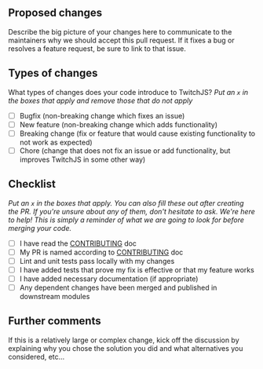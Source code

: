 ## Proposed changes

Describe the big picture of your changes here to communicate to the maintainers why we should accept this pull request. If it fixes a bug or resolves a feature request, be sure to link to that issue.

## Types of changes

What types of changes does your code introduce to TwitchJS?
_Put an `x` in the boxes that apply and remove those that do not apply_

* [ ] Bugfix (non-breaking change which fixes an issue)
* [ ] New feature (non-breaking change which adds functionality)
* [ ] Breaking change (fix or feature that would cause existing functionality to not work as expected)
* [ ] Chore (change that does not fix an issue or add functionality, but improves TwitchJS in some other way)

## Checklist

_Put an `x` in the boxes that apply. You can also fill these out after creating the PR. If you're unsure about any of them, don't hesitate to ask. We're here to help! This is simply a reminder of what we are going to look for before merging your code._

* [ ] I have read the [CONTRIBUTING](https://github.com/twitch-apis/twitch-js/blob/master/CONTRIBUTING.md) doc
* [ ] My PR is named according to [CONTRIBUTING](https://github.com/twitch-apis/twitch-js/blob/master/CONTRIBUTING.md) doc
* [ ] Lint and unit tests pass locally with my changes
* [ ] I have added tests that prove my fix is effective or that my feature works
* [ ] I have added necessary documentation (if appropriate)
* [ ] Any dependent changes have been merged and published in downstream modules

## Further comments

If this is a relatively large or complex change, kick off the discussion by explaining why you chose the solution you did and what alternatives you considered, etc...
